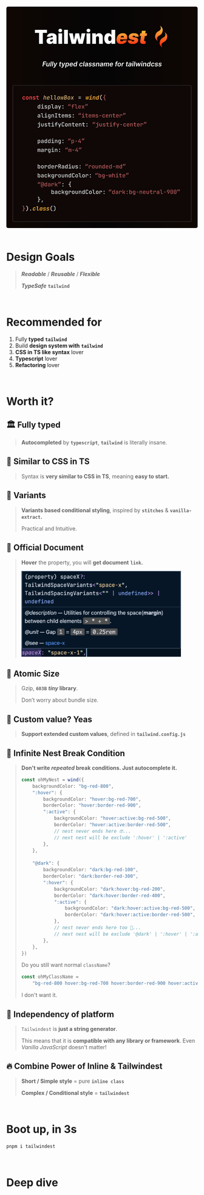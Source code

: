 <br />

<div align="center">

<img src="./images/tailwindest.banner.svg" width="550" alt="tailwindest banner" />

</div>

<br />

# Design Goals

> **_Readable_** / **_Reusable_** / **_Flexible_**
>
> **_TypeSafe_** **`tailwind`**

<br />

# Recommended for

1. Fully **typed** **`tailwind`**
2. Build **design system with** **`tailwind`**
3. **CSS in TS like syntax** lover
4. **Typescript** lover
5. **Refactoring** lover

<br />

# Worth it?

## 🏛️ Fully typed

> **Autocompleted** by **`typescript`**, **`tailwind`** is literally insane.

## 💅 Similar to CSS in TS

> Syntax is **very similar to CSS in TS**, meaning **easy to start.**

## 🔮 Variants

> **Variants based conditional styling**, inspired by **`stitches`** & **`vanilla-extract`.**
>
> Practical and Intuitive.

## 🧬 Official Document

> **Hover** the property, you will **get document** **`link`.**
>
> <img src="./images/docs.png" width="420" />

## 🍦 Atomic Size

> Gzip, **`603B`** **_tiny_ library**.
>
> Don’t worry about bundle size.

## 🔌 Custom value? Yeas

> **Support extended custom values**, defined in **`tailwind.config.js`**

## 🤯 Infinite Nest Break Condition

> **Don't write _repeated_ break conditions. Just autocomplete it.**
>
> ```ts
> const ohMyNest = wind({
>     backgroundColor: "bg-red-800",
>     ":hover": {
>         backgroundColor: "hover:bg-red-700",
>         borderColor: "hover:border-red-900",
>         ":active": {
>             backgroundColor: "hover:active:bg-red-500",
>             borderColor: "hover:active:border-red-500",
>             // nest never ends here 🤓...
>             // next nest will be exclude ':hover' | ':active'
>         },
>     },
>
>     "@dark": {
>         backgroundColor: "dark:bg-red-100",
>         borderColor: "dark:border-red-300",
>         ":hover": {
>             backgroundColor: "dark:hover:bg-red-200",
>             borderColor: "dark:hover:border-red-400",
>             ":active": {
>                 backgroundColor: "dark:hover:active:bg-red-500",
>                 borderColor: "dark:hover:active:border-red-500",
>             },
>             // nest never ends here too 🤯...
>             // next nest will be exclude '@dark' | ':hover' | ':active'
>         },
>     },
> })
> ```
>
> Do you still want normal `className`?
>
> ```ts
> const ohMyClassName =
>     "bg-red-800 hover:bg-red-700 hover:border-red-900 hover:active:bg-red-500 hover:active:border-red-500 dark:bg-red-100 dark:border-red-300 dark:hover:bg-red-200 dark:hover:border-red-400 dark:hover:active:bg-red-500 dark:hover:active:border-red-500"
> ```
>
> I don't want it.

## 🌈 Independency of platform

> `Tailwindest` is **just a string generator**.
>
> This means that it is **compatible with any library or framework**.
> Even _Vanilla JavaScript_ doesn't matter!

## 🔥 Combine Power of Inline & Tailwindest

> **Short / Simple style**
> = pure **`inline class`**
>
> **Complex / Conditional style**
> = **`tailwindest`**

<br />

# Boot up, in 3s

```bash
pnpm i tailwindest
```

<br />

# Deep dive
